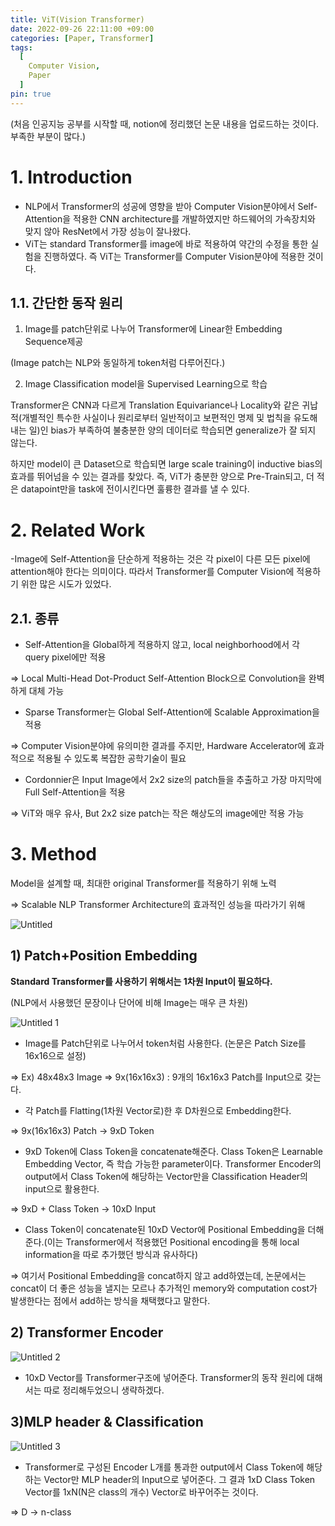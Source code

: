 ```yaml
---
title: ViT(Vision Transformer)
date: 2022-09-26 22:11:00 +09:00
categories: [Paper, Transformer]
tags:
  [
    Computer Vision,
    Paper
  ]
pin: true
---
```

(처음 인공지능 공부를 시작할 때, notion에 정리했던 논문 내용을 업로드하는 것이다. 부족한 부분이 많다.)

# 1. Introduction

- NLP에서 Transformer의 성공에 영향을 받아 Computer Vision분야에서 Self-Attention을 적용한 CNN architecture를 개발하였지만 하드웨어의 가속장치와 맞지 않아 ResNet에서 가장 성능이 잘나왔다.
- ViT는 standard Transformer를 image에 바로 적용하여 약간의 수정을 통한 실험을 진행하였다. 즉 ViT는 Transformer를 Computer Vision분야에 적용한 것이다.

## 1.1. 간단한 동작 원리

1) Image를 patch단위로 나누어 Transformer에 Linear한 Embedding Sequence제공

(Image patch는 NLP와 동일하게 token처럼 다루어진다.)

2) Image Classification model을 Supervised Learning으로 학습

Transformer은 CNN과 다르게 Translation Equivariance나 Locality와 같은 귀납적(개별적인 특수한 사실이나 원리로부터 일반적이고 보편적인 명제 및 법칙을 유도해 내는 일)인 bias가 부족하여 불충분한 양의 데이터로 학습되면 generalize가 잘 되지 않는다.

하지만 model이 큰 Dataset으로 학습되면 large scale training이 inductive bias의 효과를 뛰어넘을 수 있는 결과를 찾았다. 즉, ViT가 충분한 양으로 Pre-Train되고, 더 적은 datapoint만을 task에 전이시킨다면 훌륭한 결과를 낼 수 있다.

# 2. Related Work

-Image에 Self-Attention을 단순하게 적용하는 것은 각 pixel이 다른 모든 pixel에 attention해야 한다는 의미이다. 따라서 Transformer를 Computer Vision에 적용하기 위한 많은 시도가 있었다.

## 2.1. 종류

- Self-Attention을 Global하게 적용하지 않고, local neighborhood에서 각 query pixel에만 적용

⇒ Local Multi-Head Dot-Product Self-Attention Block으로 Convolution을 완벽하게 대체 가능

- Sparse Transformer는 Global Self-Attention에 Scalable Approximation을 적용

⇒ Computer Vision분야에 유의미한 결과를 주지만, Hardware Accelerator에 효과적으로 적용될 수 있도록 복잡한 공학기술이 필요

- Cordonnier은 Input Image에서 2x2 size의 patch들을 추출하고 가장 마지막에 Full Self-Attention을 적용

⇒ ViT와 매우 유사, But 2x2 size patch는 작은 해상도의 image에만 적용 가능

# 3. Method

Model을 설계할 때, 최대한 original Transformer를 적용하기 위해 노력

⇒ Scalable NLP Transformer Architecture의 효과적인 성능을 따라가기 위해

![Untitled](https://github.com/gihuni99/gihuni99.github.io/assets/90080065/ed497e2b-c3dc-476d-9450-1bcf5647d713)

## 1) Patch+Position Embedding

**Standard Transformer를 사용하기 위해서는 1차원 Input이 필요하다.**

(NLP에서 사용했던 문장이나 단어에 비해 Image는 매우 큰 차원)

![Untitled 1](https://github.com/gihuni99/gihuni99.github.io/assets/90080065/d566cb77-cb9b-4d7e-9087-1ee1837afa62)

- Image를 Patch단위로 나누어서 token처럼 사용한다. (논문은 Patch Size를 16x16으로 설정)

⇒ Ex) 48x48x3 Image ⇒ 9x(16x16x3) : 9개의 16x16x3 Patch를 Input으로 갖는다.

- 각 Patch를 Flatting(1차원 Vector로)한 후 D차원으로 Embedding한다.

⇒  9x(16x16x3) Patch → 9xD Token

- 9xD Token에 Class Token을 concatenate해준다. Class Token은 Learnable Embedding Vector, 즉 학습 가능한 parameter이다. Transformer Encoder의 output에서 Class Token에 해당하는 Vector만을 Classification Header의 input으로 활용한다.

⇒ 9xD + Class Token → 10xD Input

- Class Token이 concatenate된 10xD Vector에 Positional Embedding을 더해준다.(이는 Transformer에서 적용했던 Positional encoding을 통해 local information을 따로 추가했던 방식과 유사하다)

⇒ 여기서 Positional Embedding을 concat하지 않고 add하였는데, 논문에서는 concat이 더 좋은 성능을 낼지는 모르나 추가적인 memory와 computation cost가 발생한다는 점에서 add하는 방식을 채택했다고 말한다.

## 2) Transformer Encoder

![Untitled 2](https://github.com/gihuni99/gihuni99.github.io/assets/90080065/c667eadf-fe80-464f-8e3c-957178b6228b)

- 10xD Vector를 Transformer구조에 넣어준다.  Transformer의 동작 원리에 대해서는 따로 정리해두었으니 생략하겠다.

## 3)MLP header & Classification

![Untitled 3](https://github.com/gihuni99/gihuni99.github.io/assets/90080065/85da967d-3665-45f9-943d-3345d5e1c1bf)

- Transformer로 구성된 Encoder L개를 통과한 output에서 Class Token에 해당하는 Vector만 MLP header의 Input으로 넣어준다. 그 결과 1xD Class Token Vector를 1xN(N은 class의 개수) Vector로 바꾸어주는 것이다.

⇒ D → n-class

